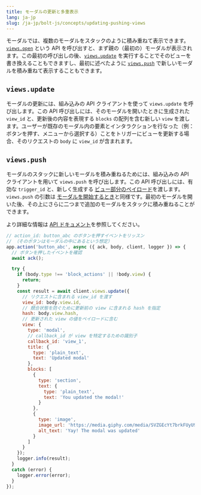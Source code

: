 ```yaml
---
title: モーダルの更新と多重表示
lang: ja-jp
slug: /ja-jp/bolt-js/concepts/updating-pushing-views
---
```


モーダルでは、複数のモーダルをスタックのように積み重ねて表示できます。[`views.open`](/reference/methods/views.open/) という API を呼び出すと、まず親の（最初の）モーダルが表示されます。この最初の呼び出しの後、[`views.update`](/reference/methods/views.update) を実行することでそのビューを書き換えることもできますし、最初に述べたように [`views.push`](/reference/methods/views.push/) で新しいモーダルを積み重ねて表示することもできます。

## `views.update`

モーダルの更新には、組み込みの API クライアントを使って `views.update` を呼び出します。この API 呼び出しには、そのモーダルを開いたときに生成された `view_id` と、更新後の内容を表現する `blocks` の配列を含む新しい `view` を渡します。ユーザーが既存のモーダル内の要素とインタラクションを行なった（例：ボタンを押す、メニューから選択する）ことをトリガーにビューを更新する場合、そのリクエストの `body` に `view_id` が含まれます。

## `views.push`

モーダルのスタックに新しいモーダルを積み重ねるためには、組み込みの API クライアントを用いて `views.push` を呼び出します。この API 呼び出しには、有効な `trigger_id` と、新しく生成する [ビュー部分のペイロード](/reference/interaction-payloads/view-interactions-payload)を渡します。`views.push` の引数は [モーダルを開始するとき](/bolt-js/concepts/creating-modals)と同様です。最初のモーダルを開いた後、その上にさらに二つまで追加のモーダルをスタックに積み重ねることができます。

より詳細な情報は [API ドキュメント](/bolt-js/concepts/view-submissions)を参照してください。

```javascript
// action_id: button_abc のボタンを押すイベントをリッスン
// （そのボタンはモーダルの中にあるという想定）
app.action('button_abc', async ({ ack, body, client, logger }) => {
  // ボタンを押したイベントを確認
  await ack();

  try {
    if (body.type !== 'block_actions' || !body.view) {
      return;
    }
    const result = await client.views.update({
      // リクエストに含まれる view_id を渡す
      view_id: body.view.id,
      // 競合状態を防ぐために更新前の view に含まれる hash を指定
      hash: body.view.hash,
      // 更新された view の値をペイロードに含む
      view: {
        type: 'modal',
        // callback_id が view を特定するための識別子
        callback_id: 'view_1',
        title: {
          type: 'plain_text',
          text: 'Updated modal'
        },
        blocks: [
          {
            type: 'section',
            text: {
              type: 'plain_text',
              text: 'You updated the modal!'
            }
          },
          {
            type: 'image',
            image_url: 'https://media.giphy.com/media/SVZGEcYt7brkFUyU90/giphy.gif',
            alt_text: 'Yay! The modal was updated'
          }
        ]
      }
    });
    logger.info(result);
  }
  catch (error) {
    logger.error(error);
  }
});
```
